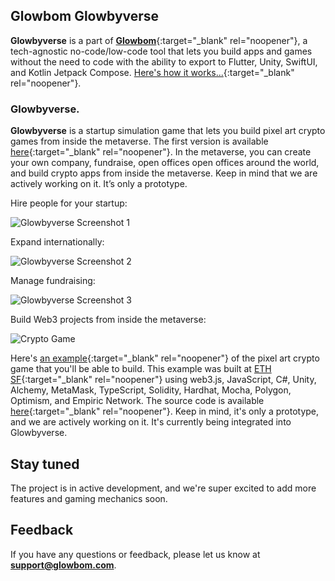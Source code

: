 ## Glowbom Glowbyverse

**Glowbyverse** is a part of [**Glowbom**](https://glowbom.com/){:target="_blank" rel="noopener"}, a tech-agnostic no-code/low-code tool that lets you build apps and games without the need to code with the ability to export to Flutter, Unity, SwiftUI, and Kotlin Jetpack Compose. [Here's how it works...](https://www.youtube.com/watch?v=nEnlP_f0jG4){:target="_blank" rel="noopener"}.
 
### Glowbyverse.

**Glowbyverse** is a startup simulation game that lets you build pixel art crypto games from inside the metaverse. The first version is available [here](https://glowbyverse.netlify.app/){:target="_blank" rel="noopener"}. In the metaverse, you can create your own company, fundraise, open offices open offices around the world, and build crypto apps from inside the metaverse. Keep in mind that we are actively working on it. It’s only a prototype.

Hire people for your startup:

![Glowbyverse Screenshot 1](https://user-images.githubusercontent.com/2455891/203463372-a982babf-c600-4ad1-be9a-0722f51c47dd.jpg)


Expand internationally:

![Glowbyverse Screenshot 2](https://user-images.githubusercontent.com/2455891/203463049-cacc810f-95d6-4cca-9f1d-755987e7091b.jpg)


Manage fundraising:

![Glowbyverse Screenshot 3](https://user-images.githubusercontent.com/2455891/203463051-95a3f803-1409-46ee-bf4b-55447ad228c5.jpg)


Build Web3 projects from inside the metaverse:

![Crypto Game](https://user-images.githubusercontent.com/2455891/203461871-0d693506-bed3-4f93-a968-ceb3115d053e.jpg)



Here's [an example](https://crypto-journey.netlify.app/){:target="_blank" rel="noopener"} of the pixel art crypto game that you'll be able to build. This example was built at [ETH SF](https://sf.ethglobal.com/){:target="_blank" rel="noopener"} using web3.js, JavaScript, C#, Unity, Alchemy, MetaMask, TypeScript, Solidity, Hardhat, Mocha, Polygon, Optimism, and Empiric Network. The source code is available [here](https://github.com/globalsculptor/crypto-journey){:target="_blank" rel="noopener"}. Keep in mind, it's only a prototype, and we are actively working on it. It's currently being integrated into Glowbyverse. 

## Stay tuned

The project is in active development, and we're super excited to add more features and gaming mechanics soon.

## Feedback

If you have any questions or feedback, please let us know at **support@glowbom.com**.
